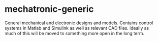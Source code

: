 # mechatronic-generic
General mechanical and electronic designs and models. Contains control systems in Matlab and Simulink as well as relevant CAD files. Ideally as much of this will be moved to something more open in the long term.
